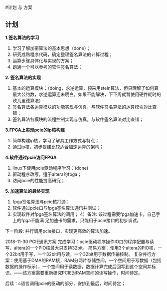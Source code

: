 #计划 与 方案

## 计划
**1.签名算法的学习**
1) 学习了解加密算法的基本思想（done）；
2) 研究成熟程序代码，确定整理签名算法的计算过程；
3) 运算步骤具体化与实现的方案；
4) 跑通一个可以参考的软件签名算法；

**2. 签名算法的实现**
1) 基本的运算模块；（doing，求逆运算，预采用stein算法，但只理解了如何算最大公约数，求逆运算还未明白，如果不能解决，下下周就暂使用硬件耗时的欧几里德算法）
2) 签名算法各运算模块的功能实现与仿真，与软件签名算法的运算模块对比查错；
3) 签名算法各模块的流程控制实现与仿真，与软件签名算法对比查错；

**3.FPGA上实现pcie的ip核构建**
1) 简单构建ip核，学习了解其工作方式与特点；   
2) 通过ip核，初步搭建比较适合加速运算的架构；
  
**4.软件通过pcie访问FPGA**
1. linux下使用pcie驱动程序学习；(done)
2. 驱动程序改写，适于altera的fpga；
3. 访问pcie的性能提高研究；

**5. 加速算法的最终实现**
1) fpga签名算法与pcie核打通；
2) 软件通过pcie口与fpga签名算法通讯并测试；
3) 实现软件对fpga签名算法的调用；
4）备注: 该过程需要fpga加速卡，自己手上的fpga不能满
足加速卡的需求，只能用于pcie接口的初步调试。


下一阶段:  并行调用pcie接口，实现更高效的算法加速。

2018-11-30  PCIE通讯方案
完成学习：pcie驱动程序操作IO口的程序配置与读写，altera的一个PIO核最大只支持32bit。
简易方案：使用3个altera的PIO核，一个32bit用于写，一个32bit用与读，一个32bit用于数据传输控制。
复杂并行方案：使用基于DMA的RAM核，RAM分两片存储空间，一个空间用于写数据（包括数据的操作标示），一个空间用于读数据，数据计算完成后回写到这个空间并标识。——该方案需要重新研究PCIE对RAM空间的读写操作，时间待定。

后续：c语言调用pcie的驱动的部分，安排到最后，时间待定；



